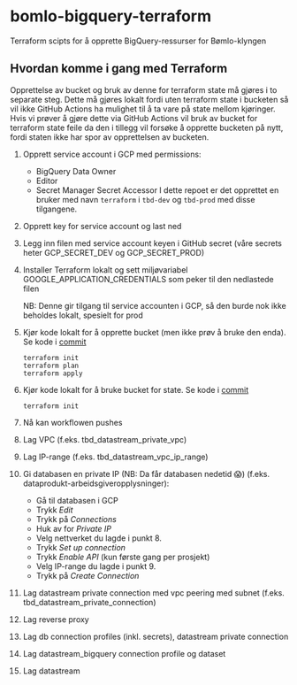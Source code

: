 # bomlo-bigquery-terraform
Terraform scipts for å opprette BigQuery-ressurser for Bømlo-klyngen

## Hvordan komme i gang med Terraform
Opprettelse av bucket og bruk av denne for terraform state må gjøres i to separate steg. Dette må gjøres lokalt fordi uten terraform state i bucketen så vil ikke GitHub Actions ha mulighet til å ta vare på state mellom kjøringer. Hvis vi prøver å gjøre dette via GitHub Actions vil bruk av bucket for terraform state feile da den i tillegg vil forsøke å opprette bucketen på nytt, fordi staten ikke har spor av opprettelsen av bucketen.
1. Opprett service account i GCP med permissions:
   * BigQuery Data Owner
   * Editor
   * Secret Manager Secret Accessor
I dette repoet er det opprettet en bruker med navn `terraform` i `tbd-dev` og `tbd-prod` med disse tilgangene. 
   
2. Opprett key for service account og last ned
3. Legg inn filen med service account keyen i GitHub secret (våre secrets heter GCP_SECRET_DEV og GCP_SECRET_PROD)
4. Installer Terraform lokalt og sett miljøvariabel GOOGLE_APPLICATION_CREDENTIALS som peker til den nedlastede filen
    
    NB: Denne gir tilgang til service accounten i GCP, så den burde nok ikke beholdes lokalt, spesielt for prod
5. Kjør kode lokalt for å opprette bucket (men ikke prøv å bruke den enda). Se kode i [commit](https://github.com/navikt/bomlo-bigquery-terraform/commit/3a6b7edb78a29052cd1e1dfae54c5ac3404768f8) 
    ```
    terraform init
    terraform plan
    terraform apply
    ```    
6. Kjør kode lokalt for å bruke bucket for state. Se kode i [commit](https://github.com/navikt/bomlo-bigquery-terraform/commit/42b61393184652e12f2efaf9bb974e7c7cfbeefb)
     ```
    terraform init
    ```   
7. Nå kan workflowen pushes
8. Lag VPC (f.eks. tbd_datastream_private_vpc)
9. Lag IP-range (f.eks. tbd_datastream_vpc_ip_range)
10. Gi databasen en private IP (NB: Da får databasen nedetid 😱) (f.eks. dataprodukt-arbeidsgiveropplysninger): 
    * Gå til databasen i GCP 
    * Trykk _Edit_ 
    * Trykk på _Connections_ 
    * Huk av for _Private IP_ 
    * Velg nettverket du lagde i punkt 8.
    * Trykk _Set up connection_
    * Trykk _Enable API_ (kun første gang per prosjekt)
    * Velg IP-range du lagde i punkt 9.
    * Trykk på _Create Connection_ 

11. Lag datastream private connection med vpc peering med subnet (f.eks. tbd_datastream_private_connection)
12. Lag reverse proxy
12. Lag db connection profiles (inkl. secrets), datastream private connection 
13. Lag datastream_bigquery connection profile og dataset
14. Lag datastream
